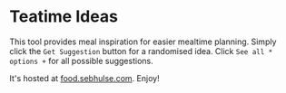 # Teatime Ideas

This tool provides meal inspiration for easier mealtime planning. Simply click the `Get Suggestion` button for a randomised idea. Click `See all * options +` for all possible suggestions.

It's hosted at [food.sebhulse.com](https://food.sebhulse.com). Enjoy!
